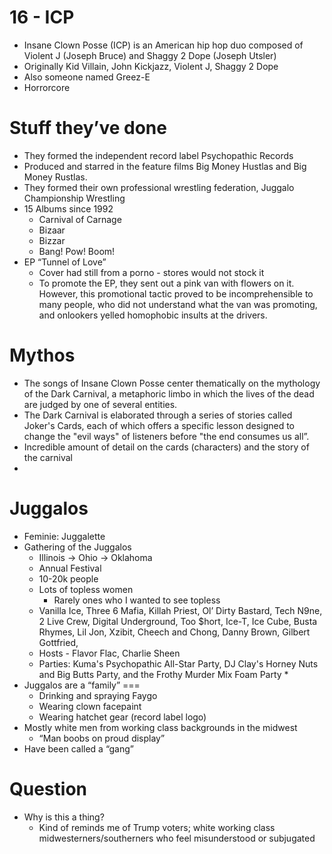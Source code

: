 16 - ICP
===
* Insane Clown Posse (ICP) is an American hip hop duo composed of Violent J (Joseph Bruce) and Shaggy 2 Dope (Joseph Utsler)
* Originally Kid Villain, John Kickjazz, Violent J, Shaggy 2 Dope
* Also someone named Greez-E
* Horrorcore

Stuff they’ve done
====
*  They formed the independent record label Psychopathic Records
* Produced and starred in the feature films Big Money Hustlas and Big Money Rustlas.
* They formed their own professional wrestling federation, Juggalo Championship Wrestling
* 15 Albums since 1992
    * Carnival of Carnage
    * Bizaar
    * Bizzar
    * Bang! Pow! Boom!
* EP “Tunnel of Love”
    * Cover had still from a porno - stores would not stock it
    * To promote the EP, they sent out a pink van with flowers on it.  However, this promotional tactic proved to be incomprehensible to many people, who did not understand what the van was promoting, and onlookers yelled homophobic insults at the drivers.

Mythos
====
* The songs of Insane Clown Posse center thematically on the mythology of the Dark Carnival, a metaphoric limbo in which the lives of the dead are judged by one of several entities.
* The Dark Carnival is elaborated through a series of stories called Joker's Cards, each of which offers a specific lesson designed to change the "evil ways" of listeners before "the end consumes us all”.
* Incredible amount of detail on the cards (characters) and the story of the carnival
*
Juggalos
====
* Feminie: Juggalette
* Gathering of the Juggalos
    * Illinois -> Ohio -> Oklahoma
    * Annual Festival
    * 10-20k people
    * Lots of topless women
        * Rarely ones who I wanted to see topless
    * Vanilla Ice, Three 6 Mafia, Killah Priest, Ol’ Dirty Bastard, Tech N9ne, 2 Live Crew, Digital Underground, Too $hort, Ice-T, Ice Cube, Busta Rhymes, Lil Jon, Xzibit, Cheech and Chong, Danny Brown, Gilbert Gottfried,
    * Hosts - Flavor Flac, Charlie Sheen
    * Parties:  Kuma's Psychopathic All-Star Party, DJ Clay's Horney Nuts and Big Butts Party, and the Frothy Murder Mix Foam Party
        *
* Juggalos are a “family”
===
    * Drinking and spraying Faygo
    * Wearing clown facepaint
    * Wearing hatchet gear (record label logo)
* Mostly white men from working class backgrounds in the midwest
    * “Man boobs on proud display”
* Have been called a “gang”

Question
====
* Why is this a thing?
    * Kind of reminds me of Trump voters; white working class midwesterners/southerners who feel misunderstood or subjugated
